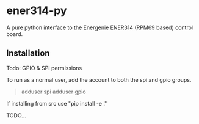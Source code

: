 # ener314-py

A pure python interface to the Energenie ENER314 (RPM69 based) control board.

## Installation 

Todo: GPIO & SPI permissions

To run as a normal user, add the account to both the spi and gpio groups.
> adduser <user> spi
> adduser <user> gpio





If installing from src use "pip install -e ."



TODO...